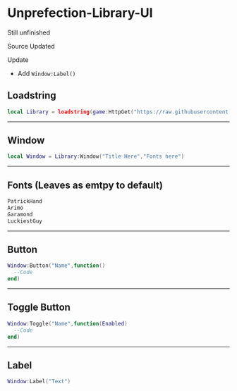 # Unprefection-Library-UI

Still unfinished

Source Updated

Update

- Add ``Window:Label()``

## Loadstring

```lua
local Library = loadstring(game:HttpGet("https://raw.githubusercontent.com/ThanaphatSuporn/Unprefection-Library-UI/refs/heads/main/Source"))()
```
---

## Window

```lua
local Window = Library:Window("Title Here","Fonts here")
```
---

## Fonts (Leaves as emtpy to default)

```txt
PatrickHand
Arimo
Garamond
LuckiestGuy
```
---

## Button

```lua
Window:Button("Name",function()
  --Code
end)
```
---

## Toggle Button

```lua
Window:Toggle("Name",function(Enabled)
  --Code
end)
```

---

## Label

```lua
Window:Label("Text")
```
